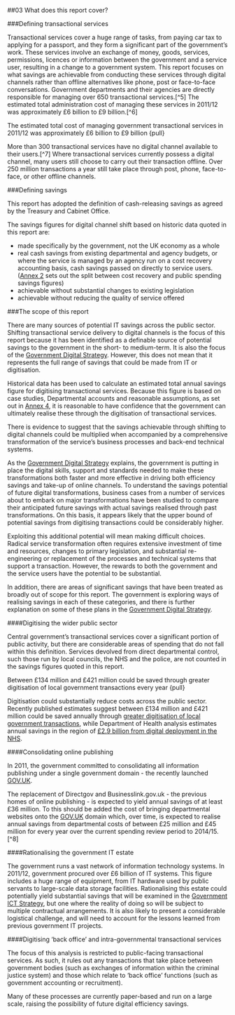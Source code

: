##03 What does this report cover?

###Defining transactional services                   

Transactional services cover a huge range of tasks, from paying car tax
to applying for a passport, and they form a significant part of the
government’s work. These services involve an exchange of money, goods, services,
permissions, licences or information between the government and a
service user, resulting in a change to a government system. This report
focuses on what savings are achievable from conducting these services
through digital channels rather than offline alternatives like phone,
post or face-to-face conversations. Government departments and their agencies are
directly responsible for managing over 650 transactional
services.[^5] The estimated total administration cost of
managing these services in 2011/12 was approximately £6 billion to £9 billion.[^6]

The estimated total cost of managing government transactional services in 2011/12 
was approximately £6 billion to £9 billion
{pull}

More than 300 transactional services have no digital channel available
to their users.[^7] Where transactional services currently possess a digital channel, 
many users still choose to carry out their transaction offline. Over 250 million 
transactions a year still take place through post, phone, face-to-face, or other offline
channels.

###Defining savings

This report has adopted the definition of cash-releasing savings as
agreed by the Treasury and Cabinet Office.

The savings figures for digital channel shift based on historic data
quoted in this report are:

*  made specifically by the government, not the UK economy as a whole
*  real cash savings from existing departmental and agency budgets, or where the
    service is managed by an agency run on a cost recovery accounting
    basis, cash savings passed on directly to service users. ([Annex 2](#recipients-of-savings)
    sets out the split between cost recovery and public spending savings
    figures)
*  achievable without substantial changes to existing legislation
*  achievable without reducing the quality of service offered

###The scope of this report

There are many sources of potential IT savings across the public sector.
Shifting transactional service delivery to digital channels is the focus
of this report because it has been identified as a definable source of
potential savings to the government in the short- to medium-term. It is
also the focus of the [Government Digital Strategy](/digital/strategy/). 
However, this does not mean that it represents the full range of savings 
that could be made from IT or digitisation.

Historical data has been used to calculate an estimated total annual
savings figure for digitising transactional services. Because this
figure is based on case studies, Departmental accounts and reasonable
assumptions, as set out in [Annex 4](#bottom-up-methodology), it is reasonable to have confidence
that the government can ultimately realise these through the
digitisation of transactional services.

There is evidence to suggest that the savings achievable through
shifting to digital channels could be multiplied when accompanied by a
comprehensive transformation of the service’s business processes and
back-end technical systems.

As the [Government Digital Strategy](/digital/strategy/) 
explains, the government is putting in place the digital skills, support and standards 
needed to make these transformations both faster and more effective in driving both
efficiency savings and take-up of online channels. To understand the
savings potential of future digital transformations, business cases from
a number of services about to embark on major transformations have been
studied to compare their anticipated future savings with actual savings
realised through past transformations. On this basis, it appears likely
that the upper bound of potential savings from digitising transactions
could be considerably higher.

Exploiting this additional potential will mean making difficult choices.
Radical service transformation often requires extensive investment of
time and resources, changes to primary legislation, and substantial
re-engineering or replacement of the processes and technical systems
that support a transaction. However, the rewards to both the government
and the service users have the potential to be substantial.

In addition, there are areas of significant savings that have been
treated as broadly out of scope for this report. The government is
exploring ways of realising savings in each of these categories, and
there is further explanation on some of these plans in the
[Government Digital Strategy](/digital/strategy/).

####Digitising the wider public sector

Central government’s transactional services cover a significant portion
of public activity, but there are considerable areas of spending that do
not fall within this definition. Services devolved from direct
departmental control, such those run by local councils, the NHS and
the police, are not counted in the savings figures quoted in this
report.

Between £134 million and £421 million could be saved through greater digitisation 
of local government transactions every year
{pull}

Digitisation could substantially reduce costs across the public sector.
Recently published estimates suggest between £134 million and £421
million could be saved annually through [greater digitisation of local
government transactions](http://www.socitm.net/info/214/socitm_insight/53/briefings/1), while Department of Health
analysis estimates annual savings in the region of [£2.9 billion from
digital deployment in the NHS](http://digital.innovation.nhs.uk/pg/dashboard).

####Consolidating online publishing

In 2011, the government committed to consolidating all information
publishing under a single government domain - the recently launched
[GOV.UK](http://www.gov.uk).

The replacement of Directgov and Businesslink.gov.uk - the previous homes of
online publishing - is expected to yield annual savings of at least £36
million. To this should be added the cost of bringing departmental
websites onto the [GOV.UK](https://www.gov.uk/) domain which, over time, is expected to realise
annual savings from departmental costs of between £25 million and £45
million for every year over the current spending review period to
2014/15.[^8]

####Rationalising the government IT estate

The government runs a vast network of information technology systems. In
2011/12, government procured over £6 billion of IT systems. This figure
includes a huge range of equipment, from IT hardware used by public
servants to large-scale data storage facilities. Rationalising this
estate could potentially yield substantial savings that will be examined
in the [Government ICT Strategy](http://www.cabinetoffice.gov.uk/content/government-ict-strategy), but one where the reality of
doing so will be subject to multiple contractual arrangements. It is
also likely to present a considerable logistical challenge, and will
need to account for the lessons learned from previous government IT
projects.

####Digitising ‘back office’ and intra-governmental transactional services

The focus of this analysis is restricted to public-facing transactional
services. As such, it rules out any transactions that take place between
government bodies (such as exchanges of information within the criminal
justice system) and those which relate to ‘back office’ functions (such
as government accounting or recruitment).

Many of these processes are currently paper-based and run on a large
scale, raising the possibility of future digital efficiency savings.
